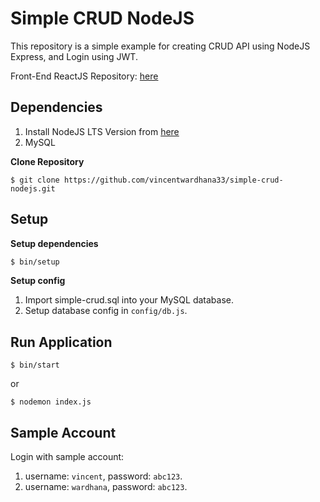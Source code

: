 # Simple CRUD NodeJS

This repository is a simple example for creating CRUD API using NodeJS Express, and Login using JWT.

Front-End ReactJS Repository: [here](https://github.com/vincentwardhana33/simple-crud-react.git)

## Dependencies

1. Install NodeJS LTS Version from [here](https://nodejs.org/en/download/)
2. MySQL

**Clone Repository**
```
$ git clone https://github.com/vincentwardhana33/simple-crud-nodejs.git
```

## Setup

**Setup dependencies**
```sh 
$ bin/setup
```

**Setup config**
1. Import simple-crud.sql into your MySQL database.
2. Setup database config in ```config/db.js```.



## Run Application
```
$ bin/start
```
or
```
$ nodemon index.js
```

## Sample Account
Login with sample account:
1. username: ```vincent```, password: ```abc123```.
2. username: ```wardhana```, password: ```abc123```.
